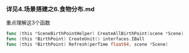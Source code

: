### 详见4.场景搭建之6.食物分布.md
重点理解这3个函数
```go
func (this *SceneBirthPointHelper) CreateAllBirthPoint(scene *Scene)
func (this *BirthPoint) CreateUnit() interfaces.IBall
func (this *BirthPoint) Refresh(perTime float64, scene *Scene)
```
